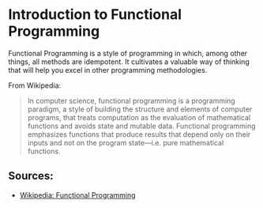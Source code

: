 # Introduction to Functional Programming

Functional Programming is a style of programming in which, among other things, all methods are idempotent.  It cultivates a valuable way of thinking that will help you excel in other programming methodologies.

From Wikipedia:

> In computer science, functional programming is a programming paradigm, a style of building the structure and elements of computer programs, that treats computation as the evaluation of mathematical functions and avoids state and mutable data. Functional programming emphasizes functions that produce results that depend only on their inputs and not on the program state—i.e. pure mathematical functions.

## Sources:

* [Wikipedia: Functional Programming](http://en.wikipedia.org/wiki/Functional_programming)
